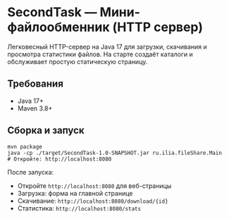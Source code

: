 # SecondTask — Мини-файлообменник (HTTP сервер)

Легковесный HTTP-сервер на Java 17 для загрузки, скачивания и просмотра статистики файлов. На старте создаёт каталоги и обслуживает простую статическую страницу.

## Требования
- Java 17+
- Maven 3.8+

## Сборка и запуск
```
mvn package
java -cp ./target/SecondTask-1.0-SNAPSHOT.jar ru.ilia.fileShare.Main
# Откройте: http://localhost:8080
```

После запуска:
- Откройте `http://localhost:8080` для веб-страницы
- Загрузка: форма на главной странице
- Скачивание: `http://localhost:8080/download/{id}`
- Статистика: `http://localhost:8080/stats`

